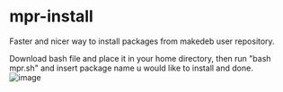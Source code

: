 # mpr-install
Faster and nicer way to install packages from makedeb user repository.

Download bash file and place it in your home directory, then run "bash mpr.sh" and insert package name u would like to install and done.<br />
![image](https://user-images.githubusercontent.com/68786400/177042907-2b47fc72-c478-467e-a64b-d17e1c4aaae2.png)
